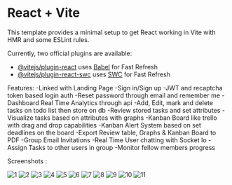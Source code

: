 # React + Vite

This template provides a minimal setup to get React working in Vite with HMR and some ESLint rules.

Currently, two official plugins are available:

- [@vitejs/plugin-react](https://github.com/vitejs/vite-plugin-react/blob/main/packages/plugin-react/README.md) uses [Babel](https://babeljs.io/) for Fast Refresh
- [@vitejs/plugin-react-swc](https://github.com/vitejs/vite-plugin-react-swc) uses [SWC](https://swc.rs/) for Fast Refresh

Features:
-Linked with Landing Page
-Sign in/Sign up
-JWT and recaptcha token based login auth -Reset password through email and remember me
-Dashboard Real Time Analytics through api
-Add, Edit, mark and delete tasks on todo list then store on db
-Review stored tasks and set attributes
-Visualize tasks based on attributes with graphs
-Kanban Board like trello with drag and drop capabilities
-Kanban Alert System based on set deadlines on the board
-Export Review table, Graphs & Kanban Board to PDF
-Group Email Invitations
-Real Time User chatting with Socket Io 
-Assign Tasks to other users in group
-Monitor fellow members progress

Screenshots : 

![1](https://github.com/Yahya123-hub/Collaboration-Tool/assets/114072734/359b0369-f19b-4c3a-89a0-386e575439ab)
![2](https://github.com/Yahya123-hub/Collaboration-Tool/assets/114072734/58ebbfc6-f1f2-455b-ab53-f62f5f6b0bcc)
![3](https://github.com/Yahya123-hub/Collaboration-Tool/assets/114072734/f4365c79-77e6-47d9-812f-07847062550c)
![4](https://github.com/Yahya123-hub/Collaboration-Tool/assets/114072734/3247550e-76c5-4724-a90d-3f656b728593)
![5](https://github.com/Yahya123-hub/Collaboration-Tool/assets/114072734/6e40aaa8-4790-4779-980a-78019198e498)
![6](https://github.com/Yahya123-hub/Collaboration-Tool/assets/114072734/fe0cf5f4-26c2-4e12-beb0-1d93e1c9ef4b)
![7](https://github.com/Yahya123-hub/Collaboration-Tool/assets/114072734/b3bf8244-e24f-4a72-92ea-b03ab8ab89ab)
![8](https://github.com/Yahya123-hub/Collaboration-Tool/assets/114072734/1f6b06ea-12ce-4744-ac74-8ba8fe0be0ba)
![9](https://github.com/Yahya123-hub/Collaboration-Tool/assets/114072734/14b9aded-b22a-4282-857c-29c7743728c0)
![10](https://github.com/Yahya123-hub/Collaboration-Tool/assets/114072734/3bdef699-653e-4992-aaa6-7f5eff73e490)
![11](https://github.com/Yahya123-hub/Collaboration-Tool/assets/114072734/e5a6b348-22fe-441e-8679-6a96bfb52247)

